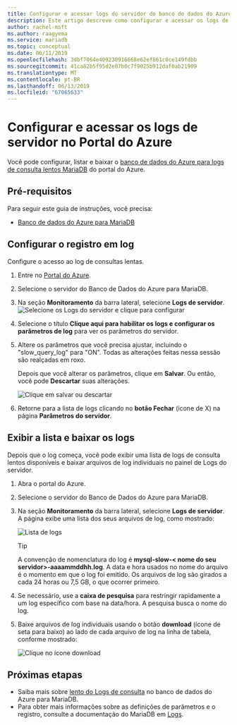 ```yaml
---
title: Configurar e acessar logs do servidor do banco de dados do Azure para MariaDB no portal do Azure
description: Este artigo descreve como configurar e acessar os logs de servidor no banco de dados do Azure para MariaDB do portal do Azure.
author: rachel-msft
ms.author: raagyema
ms.service: mariadb
ms.topic: conceptual
ms.date: 06/11/2019
ms.openlocfilehash: 3dbf7064e409230916668e62ef861c0ce149fdbb
ms.sourcegitcommit: 41ca82b5f95d2e07b0c7f9025b912daf0ab21909
ms.translationtype: MT
ms.contentlocale: pt-BR
ms.lasthandoff: 06/13/2019
ms.locfileid: "67065633"
---
```

# <a name="configure-and-access-server-logs-in-the-azure-portal"></a>Configurar e acessar os logs de servidor no Portal do Azure

Você pode configurar, listar e baixar o [banco de dados do Azure para logs de consulta lentos MariaDB](concepts-server-logs.md) do portal do Azure.

## <a name="prerequisites"></a>Pré-requisitos
Para seguir este guia de instruções, você precisa:
- [Banco de dados do Azure para MariaDB](quickstart-create-mariadb-server-database-using-azure-portal.md)

## <a name="configure-logging"></a>Configurar o registro em log
Configure o acesso ao log de consultas lentas. 

1. Entre no [Portal do Azure](https://portal.azure.com/).

2. Selecione o servidor do Banco de Dados do Azure para MariaDB.

3. Na seção **Monitoramento** da barra lateral, selecione **Logs de servidor**. 
   ![Selecione os Logs do servidor e clique para configurar](./media/howto-configure-server-logs-portal/1-select-server-logs-configure.png)

4. Selecione o título **Clique aqui para habilitar os logs e configurar os parâmetros de log** para ver os parâmetros do servidor.

5. Altere os parâmetros que você precisa ajustar, incluindo o "slow_query_log" para "ON". Todas as alterações feitas nessa sessão são realçadas em roxo. 

   Depois que você alterar os parâmetros, clique em **Salvar**. Ou então, você pode **Descartar** suas alterações.

   ![Clique em salvar ou descartar](./media/howto-configure-server-logs-portal/3-save-discard.png)

6. Retorne para a lista de logs clicando no **botão Fechar** (ícone de X) na página **Parâmetros do servidor**.

## <a name="view-list-and-download-logs"></a>Exibir a lista e baixar os logs
Depois que o log começa, você pode exibir uma lista de logs de consulta lentos disponíveis e baixar arquivos de log individuais no painel de Logs do servidor. 

1. Abra o portal do Azure.

2. Selecione o servidor do Banco de Dados do Azure para MariaDB.

3. Na seção **Monitoramento** da barra lateral, selecione **Logs de servidor**. A página exibe uma lista dos seus arquivos de log, como mostrado:

   ![Lista de logs](./media/howto-configure-server-logs-portal/4-server-logs-list.png)

   > [!TIP]
   > A convenção de nomenclatura do log é **mysql-slow-< nome do seu servidor>-aaaammddhh.log**. A data e hora usados no nome do arquivo é o momento em que o log foi emitido. Os arquivos de log são girados a cada 24 horas ou 7,5 GB, o que ocorrer primeiro.

4. Se necessário, use a **caixa de pesquisa** para restringir rapidamente a um log específico com base na data/hora. A pesquisa busca o nome do log.

5. Baixe arquivos de log individuais usando o botão **download** (ícone de seta para baixo) ao lado de cada arquivo de log na linha de tabela, conforme mostrado:

   ![Clique no ícone download](./media/howto-configure-server-logs-portal/5-download.png)

## <a name="next-steps"></a>Próximas etapas
- Saiba mais sobre [lento do Logs de consulta](concepts-server-logs.md) no banco de dados do Azure para MariaDB.
- Para obter mais informações sobre as definições de parâmetros e o registro, consulte a documentação do MariaDB em [Logs](https://mariadb.com/kb/en/library/slow-query-log-overview/).

<!--- See [Access Server Logs in CLI](howto-configure-server-logs-in-cli.md) to learn how to download logs programmatically. -->
